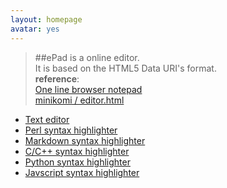 ```yaml
---
layout: homepage
avatar: yes
---
```


>##ePad is a online editor.     
It is based on the HTML5 Data URI's format.     
**reference**:      
[One line browser notepad](http://coderwall.com/p/lhsrcq)       
[ minikomi / editor.html](http://gist.github.com/4672169)       
- [Text editor](http://yulijia.net/ePad/eText.html "eText")     
- [Perl syntax highlighter](http://yulijia.net/ePad/ePerl.html "ePerl")     
- [Markdown syntax highlighter](http://yulijia.net/ePad/eMarkdown.html "eMarkdown")     
- [C/C++ syntax highlighter](http://yulijia.net/ePad/eCpp.html "eCpp")      
- [Python syntax highlighter](http://yulijia.net/ePad/ePython.html "ePython")       
- [Javscript syntax highlighter](http://yulijia.net/ePad/eJavascript.html "eJavascript")        


